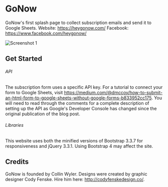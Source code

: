 # GoNow
GoNow's first splash page to collect subscription emails and send it to Google Sheets. 
Website: https://heygonow.com/
Facebook: https://www.facebook.com/heygonow/

![Screenshot 1](GoNow/pic1.JPG?raw=true "Screenshot 1")


## Get Started

###### API
The subscription form uses a specific API key. For a tutorial to connect your form to Google Sheets, visit https://medium.com/@dmccoy/how-to-submit-an-html-form-to-google-sheets-without-google-forms-b833952cc175. You will need to read through the comments for a complete description of setting up the API as Google's Developer Console has changed since the original publication of the blog post.

###### Libraries
This website uses both the minified versions of Bootstrap 3.3.7 for responsiveness and jQuery 3.3.1. Using Bootstrap 4 may affect the site. 

## Credits
GoNow is founded by Collin Wyler.
Designs were created by graphic designer Cody Fenske. Hire him here: http://codyfenskedesign.co/.
